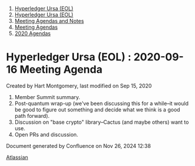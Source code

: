 1. [Hyperledger Ursa (EOL)](index.html)
2. [Hyperledger Ursa (EOL)](19595269.html)
3. [Meeting Agendas and Notes](Meeting-Agendas-and-Notes_19603313.html)
4. [Meeting Agendas](Meeting-Agendas_19603319.html)
5. [2020 Agendas](2020-Agendas_19611908.html)

# Hyperledger Ursa (EOL) : 2020-09-16 Meeting Agenda

Created by Hart Montgomery, last modified on Sep 15, 2020

1. Member Summit summary.
2. Post-quantum wrap-up (we've been discussing this for a while–it would be good to figure out something and decide what we think is a good path forward).
3. Discussion on "base crypto" library–Cactus (and maybe others) want to use.
4. Open PRs and discussion.

Document generated by Confluence on Nov 26, 2024 12:38

[Atlassian](http://www.atlassian.com/)

